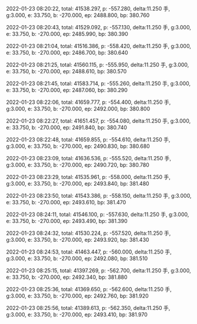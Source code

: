 2022-01-23 08:20:22, total: 41538.297, p: -557.280, delta:11.250 手, g:3.000, e: 33.750, b: -270.000, ep: 2488.800, bp: 380.760

2022-01-23 08:20:43, total: 41529.092, p: -557.130, delta:11.250 手, g:3.000, e: 33.750, b: -270.000, ep: 2485.990, bp: 380.390

2022-01-23 08:21:04, total: 41516.386, p: -558.420, delta:11.250 手, g:3.000, e: 33.750, b: -270.000, ep: 2486.700, bp: 380.640

2022-01-23 08:21:25, total: 41560.115, p: -555.950, delta:11.250 手, g:3.000, e: 33.750, b: -270.000, ep: 2488.610, bp: 380.570

2022-01-23 08:21:45, total: 41583.714, p: -555.260, delta:11.250 手, g:3.000, e: 33.750, b: -270.000, ep: 2487.060, bp: 380.290

2022-01-23 08:22:06, total: 41659.777, p: -554.400, delta:11.250 手, g:3.000, e: 33.750, b: -270.000, ep: 2492.000, bp: 380.800

2022-01-23 08:22:27, total: 41651.457, p: -554.080, delta:11.250 手, g:3.000, e: 33.750, b: -270.000, ep: 2491.840, bp: 380.740

2022-01-23 08:22:48, total: 41659.855, p: -554.610, delta:11.250 手, g:3.000, e: 33.750, b: -270.000, ep: 2490.830, bp: 380.680

2022-01-23 08:23:09, total: 41636.536, p: -555.520, delta:11.250 手, g:3.000, e: 33.750, b: -270.000, ep: 2490.720, bp: 380.780

2022-01-23 08:23:29, total: 41535.961, p: -558.000, delta:11.250 手, g:3.000, e: 33.750, b: -270.000, ep: 2493.840, bp: 381.480

2022-01-23 08:23:50, total: 41543.386, p: -558.150, delta:11.250 手, g:3.000, e: 33.750, b: -270.000, ep: 2493.610, bp: 381.470

2022-01-23 08:24:11, total: 41546.100, p: -557.630, delta:11.250 手, g:3.000, e: 33.750, b: -270.000, ep: 2493.490, bp: 381.390

2022-01-23 08:24:32, total: 41530.224, p: -557.520, delta:11.250 手, g:3.000, e: 33.750, b: -270.000, ep: 2493.920, bp: 381.430

2022-01-23 08:24:53, total: 41463.447, p: -560.000, delta:11.250 手, g:3.000, e: 33.750, b: -270.000, ep: 2492.080, bp: 381.510

2022-01-23 08:25:15, total: 41397.269, p: -562.700, delta:11.250 手, g:3.000, e: 33.750, b: -270.000, ep: 2492.340, bp: 381.880

2022-01-23 08:25:36, total: 41369.650, p: -562.600, delta:11.250 手, g:3.000, e: 33.750, b: -270.000, ep: 2492.760, bp: 381.920

2022-01-23 08:25:56, total: 41389.613, p: -562.350, delta:11.250 手, g:3.000, e: 33.750, b: -270.000, ep: 2493.410, bp: 381.970